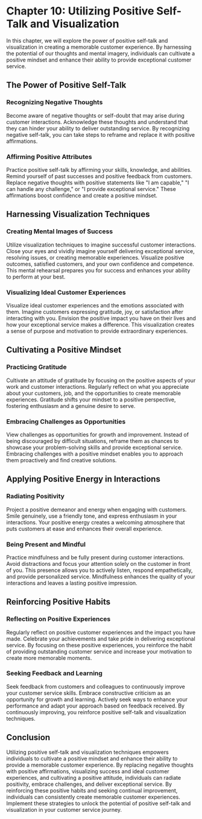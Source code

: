 Chapter 10: Utilizing Positive Self-Talk and Visualization
==========================================================

In this chapter, we will explore the power of positive self-talk and visualization in creating a memorable customer experience. By harnessing the potential of our thoughts and mental imagery, individuals can cultivate a positive mindset and enhance their ability to provide exceptional customer service.

The Power of Positive Self-Talk
-------------------------------

### Recognizing Negative Thoughts

Become aware of negative thoughts or self-doubt that may arise during customer interactions. Acknowledge these thoughts and understand that they can hinder your ability to deliver outstanding service. By recognizing negative self-talk, you can take steps to reframe and replace it with positive affirmations.

### Affirming Positive Attributes

Practice positive self-talk by affirming your skills, knowledge, and abilities. Remind yourself of past successes and positive feedback from customers. Replace negative thoughts with positive statements like "I am capable," "I can handle any challenge," or "I provide exceptional service." These affirmations boost confidence and create a positive mindset.

Harnessing Visualization Techniques
-----------------------------------

### Creating Mental Images of Success

Utilize visualization techniques to imagine successful customer interactions. Close your eyes and vividly imagine yourself delivering exceptional service, resolving issues, or creating memorable experiences. Visualize positive outcomes, satisfied customers, and your own confidence and competence. This mental rehearsal prepares you for success and enhances your ability to perform at your best.

### Visualizing Ideal Customer Experiences

Visualize ideal customer experiences and the emotions associated with them. Imagine customers expressing gratitude, joy, or satisfaction after interacting with you. Envision the positive impact you have on their lives and how your exceptional service makes a difference. This visualization creates a sense of purpose and motivation to provide extraordinary experiences.

Cultivating a Positive Mindset
------------------------------

### Practicing Gratitude

Cultivate an attitude of gratitude by focusing on the positive aspects of your work and customer interactions. Regularly reflect on what you appreciate about your customers, job, and the opportunities to create memorable experiences. Gratitude shifts your mindset to a positive perspective, fostering enthusiasm and a genuine desire to serve.

### Embracing Challenges as Opportunities

View challenges as opportunities for growth and improvement. Instead of being discouraged by difficult situations, reframe them as chances to showcase your problem-solving skills and provide exceptional service. Embracing challenges with a positive mindset enables you to approach them proactively and find creative solutions.

Applying Positive Energy in Interactions
----------------------------------------

### Radiating Positivity

Project a positive demeanor and energy when engaging with customers. Smile genuinely, use a friendly tone, and express enthusiasm in your interactions. Your positive energy creates a welcoming atmosphere that puts customers at ease and enhances their overall experience.

### Being Present and Mindful

Practice mindfulness and be fully present during customer interactions. Avoid distractions and focus your attention solely on the customer in front of you. This presence allows you to actively listen, respond empathetically, and provide personalized service. Mindfulness enhances the quality of your interactions and leaves a lasting positive impression.

Reinforcing Positive Habits
---------------------------

### Reflecting on Positive Experiences

Regularly reflect on positive customer experiences and the impact you have made. Celebrate your achievements and take pride in delivering exceptional service. By focusing on these positive experiences, you reinforce the habit of providing outstanding customer service and increase your motivation to create more memorable moments.

### Seeking Feedback and Learning

Seek feedback from customers and colleagues to continuously improve your customer service skills. Embrace constructive criticism as an opportunity for growth and learning. Actively seek ways to enhance your performance and adapt your approach based on feedback received. By continuously improving, you reinforce positive self-talk and visualization techniques.

Conclusion
----------

Utilizing positive self-talk and visualization techniques empowers individuals to cultivate a positive mindset and enhance their ability to provide a memorable customer experience. By replacing negative thoughts with positive affirmations, visualizing success and ideal customer experiences, and cultivating a positive attitude, individuals can radiate positivity, embrace challenges, and deliver exceptional service. By reinforcing these positive habits and seeking continual improvement, individuals can consistently create memorable customer experiences. Implement these strategies to unlock the potential of positive self-talk and visualization in your customer service journey.
